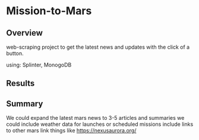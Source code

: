 # Mission-to-Mars
 
## Overview
web-scraping project to get the latest news and updates with the click of a button.

using: Splinter, MonogoDB
## Results

## Summary

We could expand the latest mars news to 3-5 articles and summaries
we could include weather data for launches or scheduled missions
include links to other mars link things like https://nexusaurora.org/